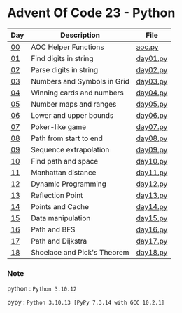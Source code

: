 <!-- ----------------------------------------------------------------------- -->

# Advent Of Code 23 - Python

| Day                                        | Description                 | File                     |
| ------------------------------------------ | --------------------------- | ------------------------ |
| [00](https://adventofcode.com/2023)        | AOC Helper Functions        | [aoc.py](src/aoc.py)     |
| [01](https://adventofcode.com/2023/day/1)  | Find digits in string       | [day01.py](src/day01.py) |
| [02](https://adventofcode.com/2023/day/2)  | Parse digits in string      | [day02.py](src/day02.py) |
| [03](https://adventofcode.com/2023/day/3)  | Numbers and Symbols in Grid | [day03.py](src/day03.py) |
| [04](https://adventofcode.com/2023/day/4)  | Winning cards and numbers   | [day04.py](src/day04.py) |
| [05](https://adventofcode.com/2023/day/5)  | Number maps and ranges      | [day05.py](src/day05.py) |
| [06](https://adventofcode.com/2023/day/6)  | Lower and upper bounds      | [day06.py](src/day06.py) |
| [07](https://adventofcode.com/2023/day/7)  | Poker-like game             | [day07.py](src/day07.py) |
| [08](https://adventofcode.com/2023/day/8)  | Path from start to end      | [day08.py](src/day08.py) |
| [09](https://adventofcode.com/2023/day/9)  | Sequence extrapolation      | [day09.py](src/day09.py) |
| [10](https://adventofcode.com/2023/day/10) | Find path and space         | [day10.py](src/day10.py) |
| [11](https://adventofcode.com/2023/day/11) | Manhattan distance          | [day11.py](src/day11.py) |
| [12](https://adventofcode.com/2023/day/12) | Dynamic Programming         | [day12.py](src/day12.py) |
| [13](https://adventofcode.com/2023/day/13) | Reflection Point            | [day13.py](src/day13.py) |
| [14](https://adventofcode.com/2023/day/14) | Points and Cache            | [day14.py](src/day14.py) |
| [15](https://adventofcode.com/2023/day/15) | Data manipulation           | [day15.py](src/day15.py) |
| [16](https://adventofcode.com/2023/day/16) | Path and BFS                | [day16.py](src/day16.py) |
| [17](https://adventofcode.com/2023/day/17) | Path and Dijkstra           | [day17.py](src/day17.py) |
| [18](https://adventofcode.com/2023/day/18) | Shoelace and Pick's Theorem | [day18.py](src/day18.py) |

### Note

python : `Python 3.10.12`

pypy : `Python 3.10.13 [PyPy 7.3.14 with GCC 10.2.1]`

<!-- ----------------------------------------------------------------------- -->
